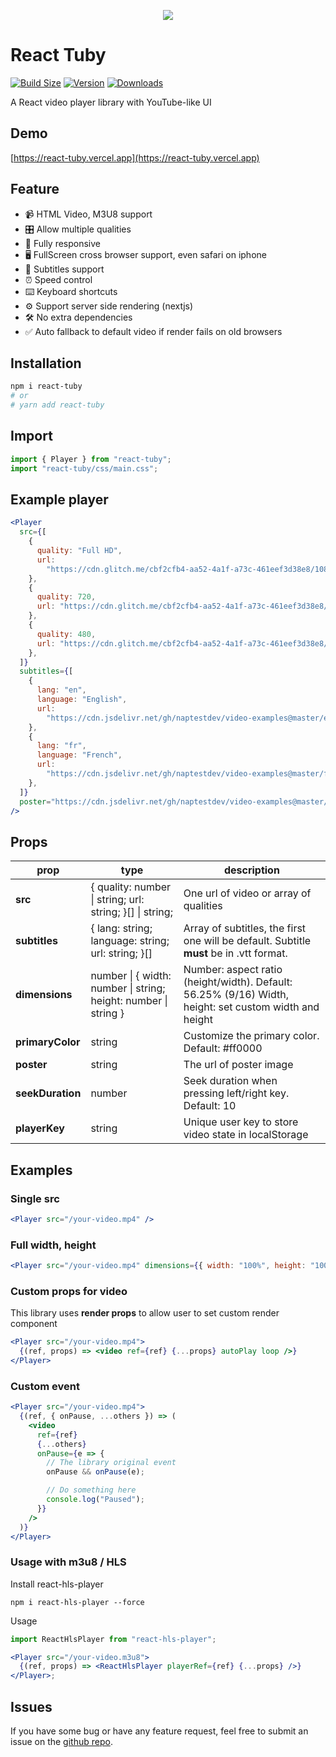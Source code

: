 <p align="center">
  <img src="https://res.cloudinary.com/naptest/image/upload/w_600/react-tuby/preview_jhnrup.png">
</p>

# React Tuby

[![Build Size](https://img.shields.io/bundlephobia/minzip/react-tuby?label=Bundle%20size&style=flat&color=success)](https://bundlephobia.com/result?p=react-tuby)
[![Version](https://img.shields.io/npm/v/react-tuby?style=flat&color=success)](https://www.npmjs.com/package/react-tuby)
[![Downloads](https://img.shields.io/npm/dt/react-tuby.svg?style=flat&color=success)](https://www.npmjs.com/package/react-tuby)

A React video player library with YouTube-like UI

## Demo

[https://react-tuby.vercel.app](https://react-tuby.vercel.app)

## Feature

- 📹 HTML Video, M3U8 support
- 🎛 Allow multiple qualities
- 📱 Fully responsive
- 🖥 FullScreen cross browser support, even safari on iphone
- 📖 Subtitles support
- ⏰ Speed control
- ⌨️ Keyboard shortcuts
- ⚙️ Support server side rendering (nextjs)
- 🛠 No extra dependencies
- ✅ Auto fallback to default video if render fails on old browsers

## Installation

```bash
npm i react-tuby
# or
# yarn add react-tuby
```

## Import

```jsx
import { Player } from "react-tuby";
import "react-tuby/css/main.css";
```

## Example player

```jsx
<Player
  src={[
    {
      quality: "Full HD",
      url:
        "https://cdn.glitch.me/cbf2cfb4-aa52-4a1f-a73c-461eef3d38e8/1080.mp4",
    },
    {
      quality: 720,
      url: "https://cdn.glitch.me/cbf2cfb4-aa52-4a1f-a73c-461eef3d38e8/720.mp4",
    },
    {
      quality: 480,
      url: "https://cdn.glitch.me/cbf2cfb4-aa52-4a1f-a73c-461eef3d38e8/480.mp4",
    },
  ]}
  subtitles={[
    {
      lang: "en",
      language: "English",
      url:
        "https://cdn.jsdelivr.net/gh/naptestdev/video-examples@master/en.vtt",
    },
    {
      lang: "fr",
      language: "French",
      url:
        "https://cdn.jsdelivr.net/gh/naptestdev/video-examples@master/fr.vtt",
    },
  ]}
  poster="https://cdn.jsdelivr.net/gh/naptestdev/video-examples@master/poster.png"
/>
```

## Props

| prop             | type                                                            | description                                                                                            |
| ---------------- | --------------------------------------------------------------- | ------------------------------------------------------------------------------------------------------ |
| **src**          | { quality: number \| string; url: string; }[] \| string;        | One url of video or array of qualities                                                                 |
| **subtitles**    | { lang: string; language: string; url: string; }[]              | Array of subtitles, the first one will be default. Subtitle **must** be in .vtt format.                |
| **dimensions**   | number \| { width: number \| string; height: number \| string } | Number: aspect ratio (height/width). Default: 56.25% (9/16) Width, height: set custom width and height |
| **primaryColor** | string                                                          | Customize the primary color. Default: #ff0000                                                          |
| **poster**       | string                                                          | The url of poster image                                                                                |
| **seekDuration** | number                                                          | Seek duration when pressing left/right key. Default: 10                                                |
| **playerKey**    | string                                                          | Unique user key to store video state in localStorage                                                   |

## Examples

### Single src

```jsx
<Player src="/your-video.mp4" />
```

### Full width, height

```jsx
<Player src="/your-video.mp4" dimensions={{ width: "100%", height: "100%" }} />
```

### Custom props for video

This library uses **render props** to allow user to set custom render component

```jsx
<Player src="/your-video.mp4">
  {(ref, props) => <video ref={ref} {...props} autoPlay loop />}
</Player>
```

### Custom event

```jsx
<Player src="/your-video.mp4">
  {(ref, { onPause, ...others }) => (
    <video
      ref={ref}
      {...others}
      onPause={e => {
        // The library original event
        onPause && onPause(e);

        // Do something here
        console.log("Paused");
      }}
    />
  )}
</Player>
```

### Usage with m3u8 / HLS

Install react-hls-player

```
npm i react-hls-player --force
```

Usage

```jsx
import ReactHlsPlayer from "react-hls-player";

<Player src="/your-video.m3u8">
  {(ref, props) => <ReactHlsPlayer playerRef={ref} {...props} />}
</Player>;
```

## Issues

If you have some bug or have any feature request, feel free to submit an issue on the [github repo](https://github.com/napthedev/react-tuby.git).
